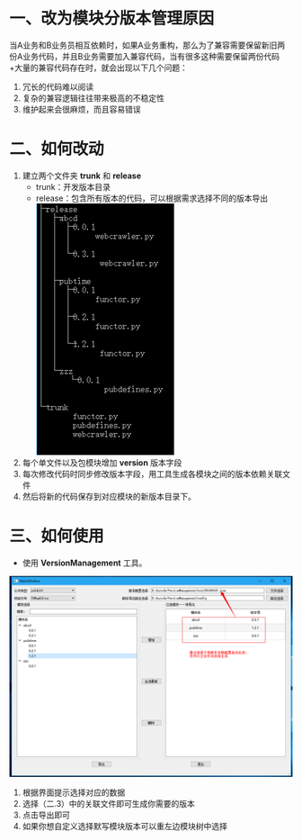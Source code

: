 # 一、改为模块分版本管理原因	
当A业务和B业务员相互依赖时，如果A业务重构，那么为了兼容需要保留新旧两份A业务代码，并且B业务需要加入兼容代码，当有很多这种需要保留两份代码+大量的兼容代码存在时，就会出现以下几个问题：
1. 冗长的代码难以阅读
2. 复杂的兼容逻辑往往带来极高的不稳定性
3. 维护起来会很麻烦，而且容易错误

#  二、如何改动
1. 建立两个文件夹 __trunk__ 和 __release__
	- trunk：开发版本目录
	* release：包含所有版本的代码，可以根据需求选择不同的版本导出
![文件夹结构预览](screenshot/2018-03-22-16-22-22.png)
2. 每个单文件以及包模块增加 __version__ 版本字段
3. 每次修改代码时同步修改版本字段，用工具生成各模块之间的版本依赖关联文件
4. 然后将新的代码保存到对应模块的新版本目录下。

#  三、如何使用 
- 使用 __VersionManagement__ 工具。

![](screenshot/2018-03-22-16-30-44.png)

1. 根据界面提示选择对应的数据
2. 选择（二.3）中的关联文件即可生成你需要的版本
3. 点击导出即可
4. 如果你想自定义选择默写模块版本可以重左边模块树中选择
